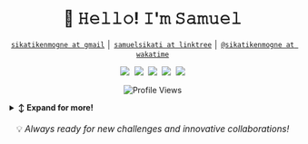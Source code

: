 <!-- Title -->
<h1 align="center" title="...and I'm happy to see you here :)">👋 𝙷𝚎𝚕𝚕𝚘! 𝙸'𝚖 𝚂𝚊𝚖𝚞𝚎𝚕</h1>

<!-- Contact and keys -->
<p align="center">
<a href="mailto:sikatikenmogne@gmail.com" title="Email Address"><code>sikatikenmogne at gmail</code></a> │ <a href="https://linktr.ee/samuelsikati" title="LinkTree Profile"><code>samuelsikati at linktree</code></a> │ <a href="https://wakatime.com/@sikatikenmogne" title="WakaTime Profile"><code>@sikatikenmogne at wakatime</code></a>
</p>

<!-- Socials -->
<p align="center">
   <kbd>
  <a href="https://www.linkedin.com/in/samuel-sikati-kenmogne-57953a1b7/" title="LinkedIn - Samuel Sikati"><img src="https://img.shields.io/badge/-Samuel_Sikati-0072b1?style=for-the-badge&logo=Linkedin&logoColor=white" /></a>
  <a href="https://medium.com/@sikatikenmogne" title="Medium - @sikatikenmogne"><img src="https://img.shields.io/badge/-@sikatikenmogne-12100E?style=for-the-badge&logo=Medium&logoColor=white" /></a>
  <a href="https://stackoverflow.com/users/24794943/samuel-sikati" title="StackOverflow - Samuel Sikati"><img src="https://img.shields.io/badge/-Samuel_Sikati-f48225?style=for-the-badge&logo=Stackoverflow&logoColor=white" /></a>
  <a href="https://leetcode.com/u/sikatikenmogne" title="LeetCode - @sikatikenmogne"><img src="https://img.shields.io/badge/-sikatikenmogne-FFA116?style=for-the-badge&logo=leetcode&logoColor=white" /></a>
  <a href="https://roadmap.sh/u/samuelsikati" title="Roadmap.sh - Samuel Sikati"><img src="https://img.shields.io/badge/-samuelsikati-000000?style=for-the-badge&logo=roadmap.sh&logoColor=white" /></a>
  </kbd>
</p>

<div align="center">

![Profile Views](https://komarev.com/ghpvc/?username=sikatikenmogne&label=Profile%20views&color=0e75b6&style=for-the-badge)

</div>
<!-- Outer collapsible -->  
<details>
   <summary><b>↕️ Expand for more!</b></summary>
  
   <br>
   
<!-- About Section -->
<details>
  <summary><b>👤 About</b></summary>
    <p>
      
<blockquote>

I'm a passionate Full Stack Developer based in Douala, Cameroon, with a wealth of experience in building diverse web, mobile, and desktop applications.

I'm always eager to collaborate on innovative projects and bring creative ideas to life. My approach combines technical expertise with creativity to develop robust and elegant solutions.

When I'm not coding, I enjoy learning new technologies, contributing to open source projects, and sharing knowledge with the developer community.

</blockquote>
    
----
  
  </p>
</details>

<!-- Tech Stack -->  
<details>
  <summary><b>🛠️ Tech Stack</b></summary>
    <p>
<div align="center">

| **Category** | **Technologies** |
| - | - |
**Languages** | ![Python](https://img.shields.io/badge/Python-14354C.svg?style=for-the-badge&logo=python&logoColor=white) ![JavaScript](https://img.shields.io/badge/JavaScript-F7DF1E.svg?logo=javascript&logoColor=black&style=for-the-badge) ![TypeScript](https://img.shields.io/badge/TypeScript-007ACC.svg?logo=typescript&logoColor=white&style=for-the-badge) ![PHP](https://img.shields.io/badge/PHP-777BB4.svg?style=for-the-badge&logo=php&logoColor=white)<br>![Java](https://img.shields.io/badge/java-%23ED8B00.svg?style=for-the-badge&logo=openjdk&logoColor=white) ![C#](https://img.shields.io/badge/c%23-%23239120.svg?style=for-the-badge&logo=csharp&logoColor=white) ![Dart](https://img.shields.io/badge/Dart-0175C2.svg?logo=dart&logoColor=white&style=for-the-badge) ![C++](https://img.shields.io/badge/c++-%2300599C.svg?style=for-the-badge&logo=c%2B%2B&logoColor=white) ![Kotlin](https://img.shields.io/badge/kotlin-%237F52FF.svg?style=for-the-badge&logo=kotlin&logoColor=white)
**Frontend** | ![Vue.js](https://img.shields.io/badge/Vue.js-35495E.svg?logo=vue.js&logoColor=4FC08D&style=for-the-badge) ![React](https://img.shields.io/badge/React-20232a.svg?logo=react&logoColor=%2361DAFB&style=for-the-badge) ![Next.js](https://img.shields.io/badge/Next.js-000000.svg?logo=next.js&logoColor=white&style=for-the-badge) ![Angular](https://img.shields.io/badge/Angular-DD0031.svg?logo=angular&logoColor=white&style=for-the-badge)<br>![TailwindCSS](https://img.shields.io/badge/tailwindcss-%2338B2AC.svg?style=for-the-badge&logo=tailwind-css&logoColor=white) ![Bootstrap](https://img.shields.io/badge/Bootstrap-7952B3.svg?logo=bootstrap&logoColor=white&style=for-the-badge) ![SASS](https://img.shields.io/badge/Sass-hotpink.svg?logo=SASS&logoColor=white&style=for-the-badge)
**Backend** | ![Flask](https://img.shields.io/static/v1?label=&message=Flask&color=000000&logo=Flask&logoColor=white&style=for-the-badge) ![Symfony](https://img.shields.io/badge/Symfony-000000.svg?logo=symfony&logoColor=white&style=for-the-badge) ![Spring Boot](https://img.shields.io/badge/Spring_Boot-6DB33F.svg?logo=spring-boot&logoColor=white&style=for-the-badge) ![.NET Core](https://img.shields.io/badge/.NET_Core-5C2D91.svg?logo=.net&logoColor=white&style=for-the-badge)<br>![Express.js](https://img.shields.io/badge/Express.js-404d59.svg?logo=express&logoColor=white&style=for-the-badge) ![JWT](https://img.shields.io/badge/JWT-black?style=for-the-badge&logo=JSON%20web%20tokens)
**Mobile** | ![Flutter](https://img.shields.io/badge/Flutter-02569B.svg?logo=flutter&logoColor=white&style=for-the-badge) ![Android](https://img.shields.io/badge/Android-3DDC84?style=for-the-badge&logo=android&logoColor=white)
**Databases** | ![PostgreSQL](https://img.shields.io/badge/PostgreSQL-316192.svg?logo=postgresql&logoColor=white&style=for-the-badge) ![MySQL](https://img.shields.io/badge/mysql-%2300000f.svg?style=for-the-badge&logo=mysql&logoColor=white) ![SQL Server](https://img.shields.io/badge/SQL%20Server-CC2927.svg?logo=microsoft-sql-server&logoColor=white&style=for-the-badge) ![MongoDB](https://img.shields.io/badge/MongoDB-%234ea94b.svg?style=for-the-badge&logo=mongodb&logoColor=white)<br>![Firebase](https://img.shields.io/badge/firebase-a08021?style=for-the-badge&logo=firebase&logoColor=ffcd34) ![Redis](https://img.shields.io/badge/redis-%23DD0031.svg?style=for-the-badge&logo=redis&logoColor=white) ![Supabase](https://img.shields.io/badge/Supabase-3ECF8E?style=for-the-badge&logo=supabase&logoColor=white)
**Cloud & Hosting** | ![Vercel](https://img.shields.io/badge/Vercel-000000.svg?logo=vercel&logoColor=white&style=for-the-badge) ![Heroku](https://img.shields.io/badge/Heroku-430098.svg?logo=heroku&logoColor=white&style=for-the-badge) ![GitHub Pages](https://img.shields.io/badge/GitHub%20Pages-327FC7.svg?logo=github&logoColor=white&style=for-the-badge)<br>![Hostinger](https://img.shields.io/badge/Hostinger-000000.svg?logo=hostinger&logoColor=white&style=for-the-badge)
**DevOps** | ![Docker](https://img.shields.io/badge/Docker-2496ED.svg?logo=docker&logoColor=white&style=for-the-badge) ![Kubernetes](https://img.shields.io/badge/Kubernetes-326CE5.svg?logo=kubernetes&logoColor=white&style=for-the-badge) ![Jenkins](https://img.shields.io/badge/Jenkins-D24939.svg?logo=jenkins&logoColor=white&style=for-the-badge)<br>![GitHub Actions](https://img.shields.io/badge/GitHub%20Actions-2088FF.svg?logo=github-actions&logoColor=white&style=for-the-badge) ![GitLab CI](https://img.shields.io/badge/GitLab%20CI-FC6D26.svg?logo=gitlab&logoColor=white&style=for-the-badge)
**Tools** | ![Visual Studio Code](https://img.shields.io/badge/Visual%20Studio%20Code-0078d7.svg?logo=visual-studio-code&logoColor=white&style=for-the-badge) ![IntelliJ IDEA](https://img.shields.io/badge/IntelliJ%20IDEA-000000.svg?logo=intellij-idea&logoColor=white&style=for-the-badge) ![PyCharm](https://img.shields.io/badge/PyCharm-21D789.svg?logo=pycharm&logoColor=white&style=for-the-badge)<br>![Git](https://img.shields.io/badge/Git-F05033.svg?logo=git&logoColor=white&style=for-the-badge) ![Figma](https://img.shields.io/badge/figma-%23F24E1E.svg?style=for-the-badge&logo=figma&logoColor=white) ![Canva](https://img.shields.io/badge/Canva-%2300C4CC.svg?style=for-the-badge&logo=Canva&logoColor=white)

</div>

----      

  </p>
</details>

<!-- Stats Section -->
<details>
  <summary><b>📊 Metrics</b></summary>
    <p>

### :octocat: GitHub Stats

<div align="center">

  ![my most used languages](https://github-readme-stats.vercel.app/api/top-langs?username=sikatikenmogne&hide=c,css&include_all_commits=true&count_private=true&langs_count=8&include_forks=true&show_icons=true&locale=en&layout=compact&include_all_commits=true&count_private=true)
  ![my github stats](https://github-readme-stats.vercel.app/api?username=sikatikenmogne&show_icons=true&locale=en)
  ![my current streak](https://github-readme-streak-stats.herokuapp.com/?user=sikatikenmogne&)

</div>

----

  </p>
</details>



<!-- Learning Journey -->
<details>
  <summary><b>🛤️ My Learning Journey</b></summary>
    <p>

<div align="center">

[![roadmap.sh](https://roadmap.sh/card/wide/66ed151de80161c4cba1a8e8?variant=light&roadmaps=python%2Cbackend%2Cgit-github%2Csql)](https://roadmap.sh/u/samuelsikati)

</div>

----

  </p>

</details>

<!-- Snake -->   
<p align="center">
<a href="https://gitstar-ranking.com/sikatikenmogne" title="Snake Game Activity Grid"><img width="500" src="https://raw.githubusercontent.com/sikatikenmogne/sikatikenmogne/main/assets/github-snake.svg" /></a>
</p>

</details>

<div align="center" style="font-size: 1.1em; margin-top: 20px;">
  💡 <em>Always ready for new challenges and innovative collaborations!</em>
</div>
